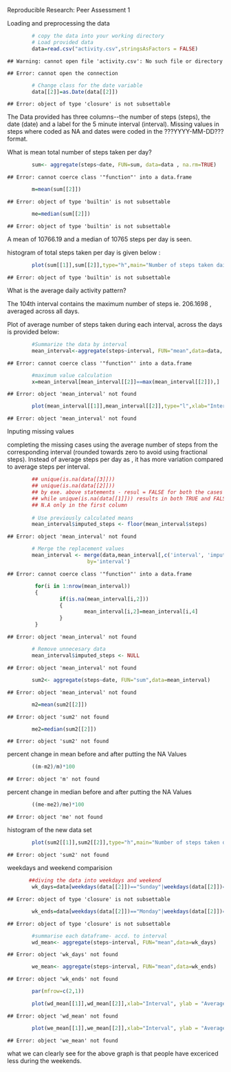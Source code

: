 Reproducible Research: Peer Assessment 1

Loading and preprocessing the data


```r
        # copy the data into your working directory
        # Load provided data
        data=read.csv("activity.csv",stringsAsFactors = FALSE)
```

```
## Warning: cannot open file 'activity.csv': No such file or directory
```

```
## Error: cannot open the connection
```

```r
        # Change class for the date variable
        data[[2]]=as.Date(data[[2]])
```

```
## Error: object of type 'closure' is not subsettable
```

The Data provided has three columns--the number of steps (steps), the date (date) and a label for the 5 minute interval (interval). Missing values in steps where coded as NA and dates were coded in the ???YYYY-MM-DD??? format.

What is mean total number of steps taken per day?


```r
        sum<- aggregate(steps~date, FUN=sum, data=data , na.rm=TRUE)
```

```
## Error: cannot coerce class '"function"' into a data.frame
```

```r
        m=mean(sum[[2]])
```

```
## Error: object of type 'builtin' is not subsettable
```

```r
        me=median(sum[[2]])
```

```
## Error: object of type 'builtin' is not subsettable
```

A mean of 10766.19 and a median of 10765 steps per day is seen.

histogram of total steps taken per day is given below :


```r
        plot(sum[[1]],sum[[2]],type="h",main="Number of steps taken daily", xlab= "Date",ylab="No. of steps taken")
```

```
## Error: object of type 'builtin' is not subsettable
```

What is the average daily activity pattern?

The 104th interval contains the maximum number of steps ie. 206.1698 , averaged across all days.

Plot of average number of steps taken during each interval, across the days is provided below: 


```r
        #Summarize the data by interval
        mean_interval<-aggregate(steps~interval, FUN="mean",data=data, na.rm=TRUE)
```

```
## Error: cannot coerce class '"function"' into a data.frame
```

```r
        #maximum value calculation
        x=mean_interval[mean_interval[[2]]==max(mean_interval[[2]]),]
```

```
## Error: object 'mean_interval' not found
```

```r
        plot(mean_interval[[1]],mean_interval[[2]],type="l",xlab="Interval", ylab = "Average steps per interval",main=" Average of steps taken for each interval")
```

```
## Error: object 'mean_interval' not found
```


Inputing missing values

completing the missing cases using the average number of steps from the corresponding interval (rounded towards zero to avoid using fractional steps). Instead of average steps per day as , it has more variation compared to average steps per interval.


```r
        ## unique(is.na(data[[3]]))
        ## unique(is.na(data[[2]]))
        ## by exe. above statements - resul = FALSE for both the cases
        ## while unique(is.na(data[[1]])) results in both TRUE and FALSE
        ## N.A only in the first column
        
        # Use previously calculated means
        mean_interval$imputed_steps <- floor(mean_interval$steps)
```

```
## Error: object 'mean_interval' not found
```

```r
        # Merge the replacement values
        mean_interval <- merge(data,mean_interval[,c('interval', 'imputed_steps')],
                          by='interval')
```

```
## Error: cannot coerce class '"function"' into a data.frame
```

```r
         for(i in 1:nrow(mean_interval))
         {
                 if(is.na(mean_interval[i,2]))
                 {
                         mean_interval[i,2]=mean_interval[i,4]
                 }
         }
```

```
## Error: object 'mean_interval' not found
```

```r
        # Remove unnecesary data
        mean_interval$imputed_steps <- NULL
```

```
## Error: object 'mean_interval' not found
```

```r
        sum2<- aggregate(steps~date, FUN="sum",data=mean_interval)
```

```
## Error: object 'mean_interval' not found
```

```r
        m2=mean(sum2[[2]])
```

```
## Error: object 'sum2' not found
```

```r
        me2=median(sum2[[2]])
```

```
## Error: object 'sum2' not found
```

percent change in mean  before and after putting the NA Values


```r
        ((m-m2)/m)*100
```

```
## Error: object 'm' not found
```

percent change in median before and after putting the NA Values


```r
        ((me-me2)/me)*100
```

```
## Error: object 'me' not found
```

histogram of the new data set 


```r
        plot(sum2[[1]],sum2[[2]],type="h",main="Number of steps taken daily (added values)", xlab= "Date" ,ylab="No. of steps taken")
```

```
## Error: object 'sum2' not found
```

weekdays and weekend comparision


```r
       ##diving the data into weekdays and weekend
        wk_days=data[weekdays(data[[2]])=="Sunday"|weekdays(data[[2]])=="Saturday",]
```

```
## Error: object of type 'closure' is not subsettable
```

```r
        wk_ends=data[weekdays(data[[2]])=="Monday"|weekdays(data[[2]])=="Tuesday"|weekdays(data[[2]])=="Wednesday"|weekdays(data[[2]])=="Thursday"|weekdays(data[[2]])=="Friday",]
```

```
## Error: object of type 'closure' is not subsettable
```

```r
        #summarise each dataframe- accd. to interval
        wd_mean<- aggregate(steps~interval, FUN="mean",data=wk_days)
```

```
## Error: object 'wk_days' not found
```

```r
        we_mean<- aggregate(steps~interval, FUN="mean",data=wk_ends)
```

```
## Error: object 'wk_ends' not found
```

```r
        par(mfrow=c(2,1))

        plot(wd_mean[[1]],wd_mean[[2]],xlab="Interval", ylab = "Average steps per interval",main=" Average of steps taken for each interval-weekdays",type="l")
```

```
## Error: object 'wd_mean' not found
```

```r
        plot(we_mean[[1]],we_mean[[2]],xlab="Interval", ylab = "Average steps per interval",main=" Average of steps taken for each interval-weekends",type="l")
```

```
## Error: object 'we_mean' not found
```

what we can clearly see for the above graph is that people have excericed less during the weekends.
